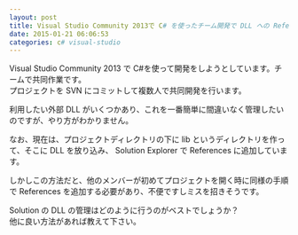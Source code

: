 ```yaml
---
layout: post
title: Visual Studio Community 2013で C# を使ったチーム開発で DLL への Reference 設定も共有したい
date: 2015-01-21 06:06:53
categories: c# visual-studio
---
```

<p>Visual Studio Community 2013 で C#を使って開発をしようとしています。チームで共同作業です。<br>
プロジェクトを SVN にコミットして複数人で共同開発を行います。</p>

<p>利用したい外部 DLL がいくつかあり、これを一番簡単に間違いなく管理したいのですが、やり方がわかりません。</p>

<p>なお、現在は、プロジェクトディレクトリの下に lib というディレクトリを作って、そこに DLL を放り込み、 Solution Explorer で References に追加しています。</p>

<p>しかしこの方法だと、他のメンバーが初めてプロジェクトを開く時に同様の手順で References を追加する必要があり、不便ですしミスを招きそうです。</p>

<p>Solution の DLL の管理はどのように行うのがベストでしょうか？  <br>
他に良い方法があれば教えて下さい。</p>
